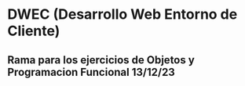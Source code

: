 # DWEC (Desarrollo Web Entorno de Cliente)

## Rama para los ejercicios de Objetos y Programacion Funcional 13/12/23